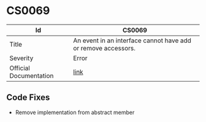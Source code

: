 # CS0069

| Id                     | CS0069                                                            |
| ---------------------- | ----------------------------------------------------------------- |
| Title                  | An event in an interface cannot have add or remove accessors\.    |
| Severity               | Error                                                             |
| Official Documentation | [link](http://docs.microsoft.com/en-us/dotnet/csharp/misc/cs0069) |

## Code Fixes

* Remove implementation from abstract member
